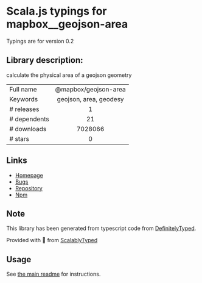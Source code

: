 
# Scala.js typings for mapbox__geojson-area

Typings are for version 0.2

## Library description:
calculate the physical area of a geojson geometry

|                    |                 |
| ------------------ | :-------------: |
| Full name          | @mapbox/geojson-area |
| Keywords           | geojson, area, geodesy |
| # releases         | 1 |
| # dependents       | 21 |
| # downloads        | 7028066 |
| # stars            | 0 |

## Links
- [Homepage](https://github.com/mapbox/geojson-area#readme)
- [Bugs](https://github.com/mapbox/geojson-area/issues)
- [Repository](https://github.com/mapbox/geojson-area)
- [Npm](https://www.npmjs.com/package/%40mapbox%2Fgeojson-area)
    


## Note
This library has been generated from typescript code from [DefinitelyTyped](https://definitelytyped.org).

Provided with :purple_heart: from [ScalablyTyped](https://github.com/oyvindberg/ScalablyTyped)

## Usage
See [the main readme](../../readme.md) for instructions.


